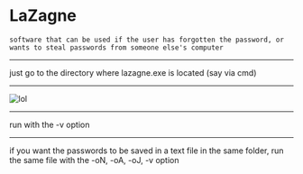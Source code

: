 # LaZagne

`software that can be used if the user has forgotten the password, or wants to steal passwords from
someone else's computer`
***
just go to the directory where lazagne.exe is located (say via cmd)
***
![lol](https://github.com/vanekplayy/pictures/raw/master/lazagne/cd.png)
***
run with the -v option
***
if you want the passwords to be saved in a text file in the same folder, run the same file with the -oN, -oA, -oJ, -v option
